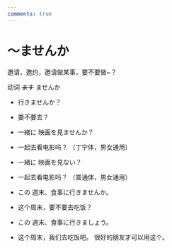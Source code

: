 ```yaml
---
comments: true
---
```


# ～ませんか

邀请，邀约，邀请做某事，要不要做~？

动词 ~~ます~~ ませんか

- 行きませんか？
- 要不要去？

- 一緒に 映画を見ませんか？
- 一起去看电影吗？ （丁宁体，男女通用）
- 一緒に 映画を見ない？
- 一起去看电影吗？ （普通体，男女通用）

- この 週末、食事に行きませんか。
- 这个周末，要不要去吃饭？
- この 週末、食事に行きましょう。
- 这个周末，我们去吃饭吧。    很好的朋友才可以用这个。
